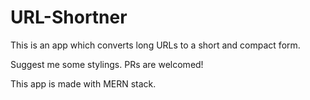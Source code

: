 # URL-Shortner

This is an app which converts long URLs to a short and compact form.

Suggest me some stylings. 
PRs are welcomed!

This app is made with MERN stack.
